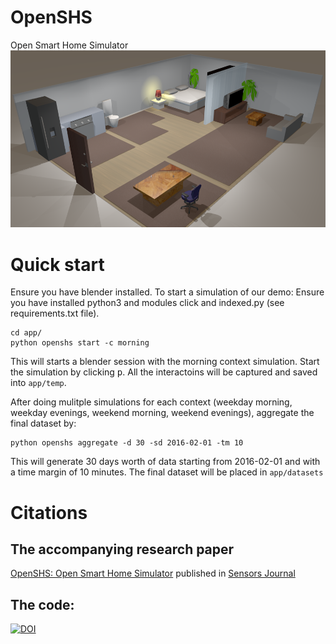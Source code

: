 # OpenSHS
Open Smart Home Simulator
![OpenSHS](img/smarthome.png)

# Quick start
Ensure you have blender installed. To start a simulation of our demo:
Ensure you have installed python3 and modules click and indexed.py (see requirements.txt file).

```
cd app/
python openshs start -c morning
```

This will starts a blender session with the morning context simulation. Start the simulation by clicking <kbd>p</kbd>.
All the interactoins will be captured and saved into `app/temp`.

After doing mulitple simulations for each context (weekday morning, weekday evenings, weekend morning, weekend evenings), aggregate the final dataset by:
```
python openshs aggregate -d 30 -sd 2016-02-01 -tm 10
```

This will generate 30 days worth of data starting from 2016-02-01 and with a time margin of 10 minutes. The final dataset will be placed in `app/datasets`

# Citations
## The accompanying research paper
[OpenSHS: Open Smart Home Simulator](http://www.mdpi.com/1424-8220/17/5/1003/htm) published in [Sensors Journal](http://www.mdpi.com/journal/sensors)

## The code:
[![DOI](https://zenodo.org/badge/73079640.svg)](https://zenodo.org/badge/latestdoi/73079640)
